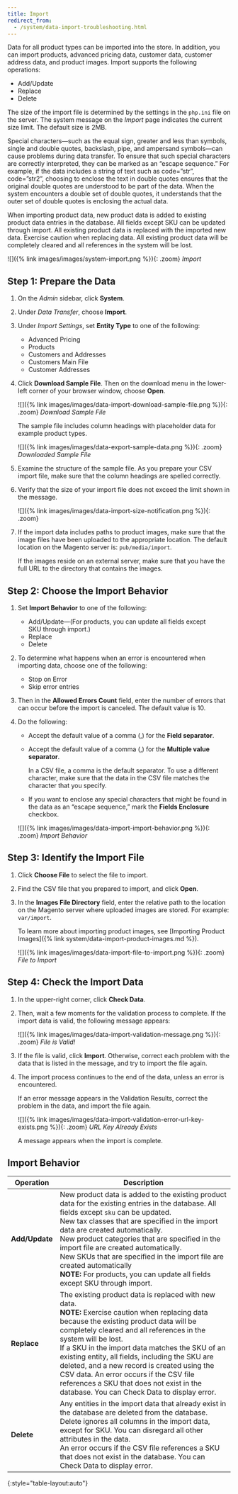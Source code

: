 ```yaml
---
title: Import
redirect_from: 
  - /system/data-import-troubleshooting.html
---
```


Data for all product types can be imported into the store. In addition, you can import products, advanced pricing data, customer data, customer address data, and product images. Import supports the following operations:

- Add/Update
- Replace
- Delete

The size of the import file is determined by the settings in the `php.ini` file on the server. The system message on the _Import_ page indicates the current size limit. The default size is 2MB.

Special characters—such as the equal sign, greater and less than symbols, single and double quotes, backslash, pipe, and ampersand symbols—can cause problems during data transfer. To ensure that such special characters are correctly interpreted, they can be marked as an “escape sequence.” For example, if the data includes a string of text such as code=”str”, code=”str2”, choosing to enclose the text in double quotes ensures that the original double quotes are understood to be part of the data. When the system encounters a double set of double quotes, it understands that the outer set of double quotes is enclosing the actual data.

When importing product data, new product data is added to existing product data entries in the database. All fields except SKU can be updated through import. All existing product data is replaced with the imported new data. Exercise caution when replacing data. All existing product data will be completely cleared and all references in the system will be lost.

![]({% link images/images/system-import.png %}){: .zoom} 
_Import_

## Step 1: Prepare the Data

1. On the _Admin_ sidebar, click **System**.

1. Under _Data Transfer_, choose **Import**.

1. Under _Import Settings_, set **Entity Type** to one of the following:

    - Advanced Pricing
    - Products
    - Customers and Addresses
    - Customers Main File
    - Customer Addresses

1. Click **Download Sample File**. Then on the download menu in the lower-left corner of your browser window, choose **Open**.

    ![]({% link images/images/data-import-download-sample-file.png %}){: .zoom}
    _Download Sample File_

    The sample file includes column headings with placeholder data for example product types.

    ![]({% link images/images/data-export-sample-data.png %}){: .zoom}
    _Downloaded Sample File_

1. Examine the structure of the sample file. As you prepare your CSV import file, make sure that the column headings are spelled correctly.

1. Verify that the size of your import file does not exceed the limit shown in the message.

    ![]({% link images/images/data-import-size-notification.png %}){: .zoom}

1. If the import data includes paths to product images, make sure that the image files have been uploaded to the appropriate location. The default location on the Magento server is: `pub/media/import`.

    If the images reside on an external server, make sure that you have the full URL to the directory that contains the images.

## Step 2: Choose the Import Behavior

1. Set **Import Behavior** to one of the following:

    * Add/Update—(For products, you can update all fields except SKU through import.)
    * Replace
    * Delete

1. To determine what happens when an error is encountered when importing data, choose one of the following:

    * Stop on Error
    * Skip error entries

1. Then in the **Allowed Errors Count** field, enter the number of errors that can occur before the import is canceled. The default value is 10.

1. Do the following:

    - Accept the default value of a comma (,) for the **Field separator**.

    - Accept the default value of a comma (,) for the **Multiple value separator**.

        In a CSV file, a comma is the default separator. To use a different character, make sure that the data in the CSV file matches the character that you specify.

    - If you want to enclose any special characters that might be found in the data as an “escape sequence,” mark the **Fields Enclosure** checkbox.

    ![]({% link images/images/data-import-import-behavior.png %}){: .zoom} 
    _Import Behavior_

## Step 3: Identify the Import File

1. Click **Choose File** to select the file to import.

1. Find the CSV file that you prepared to import, and click **Open**.

1. In the **Images File Directory** field, enter the relative path to the location on the Magento server where uploaded images are stored. For example: `var/import`.

    To learn more about importing product images, see [Importing Product Images]({% link system/data-import-product-images.md %}).

    ![]({% link images/images/data-import-file-to-import.png %}){: .zoom} 
    _File to Import_

## Step 4: Check the Import Data

1. In the upper-right corner, click **Check Data**.

1. Then, wait a few moments for the validation process to complete. If the import data is valid, the following message appears:

    ![]({% link images/images/data-import-validation-message.png %}){: .zoom}
    _File is Valid!_

1. If the file is valid, click **Import**. Otherwise, correct each problem with the data that is listed in the message, and try to import the file again.

1. The import process continues to the end of the data, unless an error is encountered.

    If an error message appears in the Validation Results, correct the problem in the data, and import the file again.

    ![]({% link images/images/data-import-validation-error-url-key-exists.png %}){: .zoom}
    _URL Key Already Exists_

    A message appears when the import is complete.

## Import Behavior

Operation | Description
--------- | -----------
**Add/Update** | New product data is added to the existing product data for the existing entries in the database. All fields except `sku` can be updated.<br>New tax classes that are specified in the import data are created automatically.<br>New product categories that are specified in the import file are created automatically.<br>New SKUs that are specified in the import file are created automatically<br>**NOTE:** For products, you can update all fields except SKU through import.
**Replace** | The existing product data is replaced with new data.<br>**NOTE:** Exercise caution when replacing data because the existing product data will be completely cleared and all  references in the system will be lost.<br>If a SKU in the import data matches the SKU of an existing entity, all fields, including the SKU are deleted, and a new record is created using the CSV data. An error occurs if the CSV file references a SKU that does not exist in the database. You can Check Data to display error.
**Delete** | Any entities in the import data that already exist in the database are deleted from the database.<br>Delete ignores all columns in the import data, except for SKU. You can disregard all other attributes in the data.<br>An error occurs if the CSV file references a SKU that does not exist in the database. You can Check Data to display error.
{:style="table-layout:auto"}
